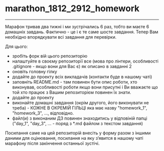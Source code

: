 # marathon_1812_2912_homework

---

Марафон тривав два тижні і ми зустрічались 6 раз, тобто ви маєте 6 домашніх завдань. Фактично - це і є те саме шосте завдання.
Тепер Вам необхідно впорядкувати всі завдання для перевірки.

Для цього:
- зробіть форк вій цього репозиторію
- налаштуйте в своєму репозиторії все (мова про лінтери, особливості .gitignore - якщо вони для Вас є) як описано в завданні 2
- оновіть головну гілку
- додайте до проекту всіх викладачів (контакти буде в нашому чаті)
- заповніть README.md - там повинен бути опис роботи, хто виконував, особливості роботи якщо вони присутні і Ви вважаєте що той хто працює з Вашим репозиторієм повинен їх знати.
- додайте до проекту 
- виконайте домашні завдання (окрім другого, його виконувати не треба) - КОЖНЕ В ОКРЕМІЙ ГІЛЬЦІ яка має назву "homework_1", "homework_3", ..., відповідно.
- файл(и) з виконаним ДЗ повинен знаходитись у відповіній папці ("day_1", "day_3", ... - поряд з *.md файлом з текстом завдання)

Посилання саме на цей репозиторій внесіть у форму разом з іншими даними для оцінювання, посилання на яку зʼявится в нашому чаті марафону після закінчення останньої зустічі.
